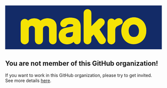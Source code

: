 ![MCC logo](./images/makro.png)

## You are not member of this GitHub organization!

If you want to work in this GitHub organization, please try to get invited.  
See more details [here](https://metrodigital.atlassian.net/wiki/x/KgD8Bg).  
